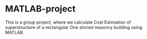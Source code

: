 # MATLAB-project
This is a group project, where we calculate Cost Estimation of superstructure of a rectangular One storied masonry building using MATLAB.
